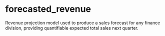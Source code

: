 # forecasted_revenue
Revenue projection model used to produce a sales forecast for any finance division, providing quantifiable expected total sales next quarter.
